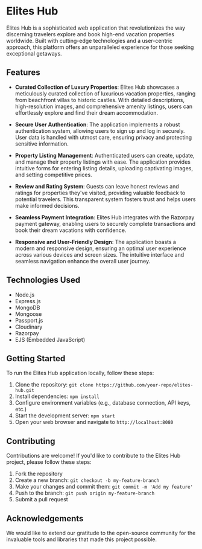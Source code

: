 # Elites Hub

Elites Hub is a sophisticated web application that revolutionizes the way discerning travelers explore and book high-end vacation properties worldwide. Built with cutting-edge technologies and a user-centric approach, this platform offers an unparalleled experience for those seeking exceptional getaways.

## Features

- **Curated Collection of Luxury Properties**: Elites Hub showcases a meticulously curated collection of luxurious vacation properties, ranging from beachfront villas to historic castles. With detailed descriptions, high-resolution images, and comprehensive amenity listings, users can effortlessly explore and find their dream accommodation.

- **Secure User Authentication**: The application implements a robust authentication system, allowing users to sign up and log in securely. User data is handled with utmost care, ensuring privacy and protecting sensitive information.

- **Property Listing Management**: Authenticated users can create, update, and manage their property listings with ease. The application provides intuitive forms for entering listing details, uploading captivating images, and setting competitive prices.

- **Review and Rating System**: Guests can leave honest reviews and ratings for properties they've visited, providing valuable feedback to potential travelers. This transparent system fosters trust and helps users make informed decisions.

- **Seamless Payment Integration**: Elites Hub integrates with the Razorpay payment gateway, enabling users to securely complete transactions and book their dream vacations with confidence.

- **Responsive and User-Friendly Design**: The application boasts a modern and responsive design, ensuring an optimal user experience across various devices and screen sizes. The intuitive interface and seamless navigation enhance the overall user journey.

## Technologies Used

- Node.js
- Express.js
- MongoDB
- Mongoose
- Passport.js
- Cloudinary
- Razorpay
- EJS (Embedded JavaScript)

## Getting Started

To run the Elites Hub application locally, follow these steps:

1. Clone the repository: `git clone https://github.com/your-repo/elites-hub.git`
2. Install dependencies: `npm install`
3. Configure environment variables (e.g., database connection, API keys, etc.)
4. Start the development server: `npm start`
5. Open your web browser and navigate to `http://localhost:8080`

## Contributing

Contributions are welcome! If you'd like to contribute to the Elites Hub project, please follow these steps:

1. Fork the repository
2. Create a new branch: `git checkout -b my-feature-branch`
3. Make your changes and commit them: `git commit -m 'Add my feature'`
4. Push to the branch: `git push origin my-feature-branch`
5. Submit a pull request

## Acknowledgements

We would like to extend our gratitude to the open-source community for the invaluable tools and libraries that made this project possible.
